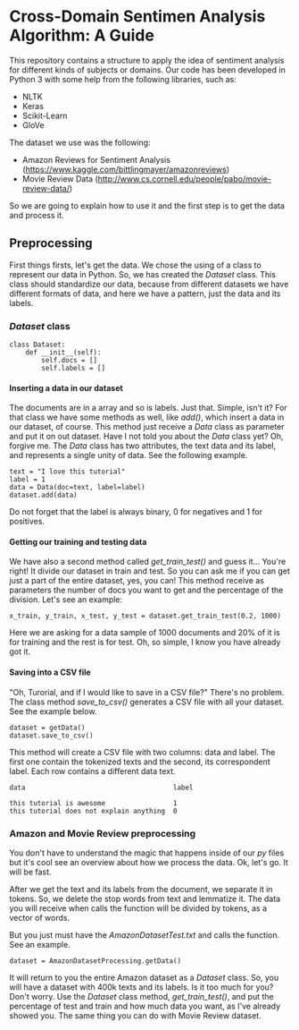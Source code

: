 # Cross-Domain Sentimen Analysis Algorithm: A Guide

This repository contains a structure to apply the idea of sentiment analysis for different kinds of subjects or domains. Our code has been developed in Python 3 with some help from the following libraries, such as:
 
 * NLTK
 * Keras
 * Scikit-Learn
 * GloVe
 
 The dataset we use was the following:
 
 * Amazon Reviews for Sentiment Analysis (https://www.kaggle.com/bittlingmayer/amazonreviews)
 * Movie Review Data (http://www.cs.cornell.edu/people/pabo/movie-review-data/)
 
 So we are going to explain how to use it and the first step is to get the data and process it.
 
 ## Preprocessing
 
First things firsts, let's get the data. We chose the using of a class to represent our data in Python. So, we has created the *Dataset* class. This class should standardize our data, because from different datasets we have different formats of data, and here we have a pattern, just the data and its labels.

### *Dataset* class

```
class Dataset:
    def __init__(self):
        self.docs = []
        self.labels = []
```

#### Inserting a data in our dataset
The documents are in a array and so is labels. Just that. Simple, isn't it? For that class we have some methods as well, like *add()*, which insert a data in our dataset, of course. This method just receive a *Data* class as parameter and put it on out dataset. Have I not told you about the *Data* class yet? Oh, forgive me. The *Data* class has two attributes, the text data and its label, and represents a single unity of data. See the following example.

```
text = "I love this tutorial"
label = 1
data = Data(doc=text, label=label)
dataset.add(data)
```
Do not forget that the label is always binary, 0 for negatives and 1 for positives.

#### Getting our training and testing data
We have also a second method called *get_train_test()* and guess it... You're right! It divide our dataset in train and test. So you can ask me if you can get just a part of the entire dataset, yes, you can! This method receive as parameters the number of docs you want to get and the percentage of the division. Let's see an example:

```
x_train, y_train, x_test, y_test = dataset.get_train_test(0.2, 1000)
```

Here we are asking for a data sample of 1000 documents and 20% of it is for training and the rest is for test. Oh, so simple, I know you have already got it.

#### Saving into a CSV file
"Oh, Turorial, and if I would like to save in a CSV file?" There's no problem. The class method *save_to_csv()* generates a CSV file with all your dataset. See the example below.

```
dataset = getData()
dataset.save_to_csv()
```
This method will create a CSV file with two columns: data and label. The first one contain the tokenized texts and the second, its correspondent label. Each row contains a different data text.

```
data                                     label

this tutorial is awesome                 1
this tutorial does not explain anything  0
```

### Amazon and Movie Review preprocessing

You don't have to understand the magic that happens inside of our *py* files but it's cool see an overview about how we process the data. Ok, let's go. It will be fast.

After we get the text and its labels from the document, we separate it in tokens. So, we delete the stop words from text and lemmatize it. The data you will receive when calls the function will be divided by tokens, as a vector of words.

But you just must have the *AmazonDatasetTest.txt* and calls the function. See an example.

```
dataset = AmazonDatasetProcessing.getData()
```

It will return to you the entire Amazon dataset as a *Dataset* class. So, you will have a dataset with 400k texts and its labels. Is it too much for you? Don't worry. Use the *Dataset* class method, *get_train_test()*, and put the percentage of test and train and how much data you want, as I've already showed you. The same thing you can do with Movie Review dataset.
 
